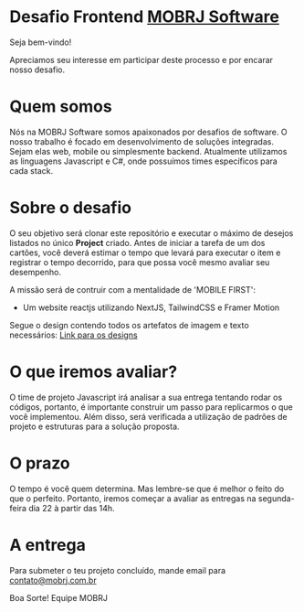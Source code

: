# Desafio Frontend [MOBRJ Software](https://www.mobrj.com.br)

Seja bem-vindo!

Apreciamos seu interesse em participar deste processo e por encarar nosso desafio.

# Quem somos

Nós na MOBRJ Software somos apaixonados por desafios de software. O nosso trabalho é focado em desenvolvimento de soluções integradas. Sejam elas web, mobile ou simplesmente backend. Atualmente utilizamos as linguagens Javascript e C#, onde possuímos times específicos para cada stack.

# Sobre o desafio

O seu objetivo será clonar este repositório e executar o máximo de desejos listados no único **Project** criado. Antes de iniciar a tarefa de um dos cartões, você deverá estimar o tempo que levará para executar o item e registrar o tempo decorrido, para que possa você mesmo avaliar seu desempenho.

A missão será de contruir com a mentalidade de 'MOBILE FIRST':

- Um website reactjs utilizando NextJS, TailwindCSS e Framer Motion

Segue o design contendo todos os artefatos de imagem e texto necessários: [Link para os designs](https://www.figma.com/file/jJ7GHmAetLDb0O0dcYEMwD/Desafio-MOBRJ?node-id=438%3A9688)

# O que iremos avaliar?

O time de projeto Javascript irá analisar a sua entrega tentando rodar os códigos, portanto, é importante construir um passo para replicarmos o que você implementou. Além disso, será verificada a utilização de padrões de projeto e estruturas para a solução proposta.

# O prazo

O tempo é você quem determina. Mas lembre-se que é melhor o feito do que o perfeito. Portanto, iremos começar a avaliar as entregas na segunda-feira dia 22 à partir das 14h.

# A entrega

Para submeter o teu projeto concluído, mande email para contato@mobrj.com.br

Boa Sorte!
Equipe MOBRJ

